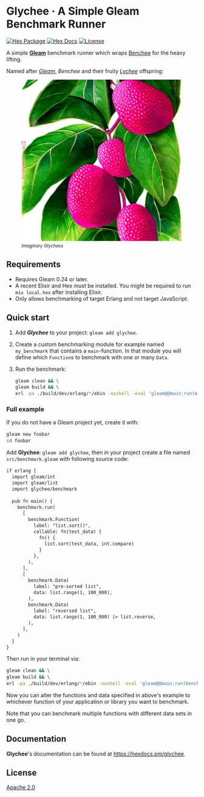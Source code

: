 # Glychee · A Simple Gleam Benchmark Runner

[![Hex Package](https://img.shields.io/hexpm/v/glychee?color=ffaff3&label=%F0%9F%93%A6)](https://hex.pm/packages/glychee)
[![Hex Docs](https://img.shields.io/badge/hex-docs-ffaff3?label=%F0%9F%93%9A)](https://hexdocs.pm/glychee/)
[![License](https://img.shields.io/hexpm/l/glychee?color=ffaff3&label=%F0%9F%93%83)](https://github.com/inoas/glychee/blob/main/LICENSE)

A simple [**Gleam**](https://gleam.run) benchmark runner which wraps [Benchee](https://github.com/bencheeorg/benchee) for the heavy lifting.

Named after [*Gleam*](https://gleam.run), *Benchee* and their fruity [*Lychee*](https://en.wikipedia.org/wiki/Lychee) offspring:

<figure>
  <img src="https://raw.githubusercontent.com/inoas/glychee/main/glychee-logo.jpg" alt="Glychee Logo" style="max-height: 33vh; width: auto; height: auto" width="480" height="480"/>
  <figcaption><i><small>Imaginary Glychees</small></i></figcaption>
</figure>

## Requirements

- Requires Gleam 0.24 or later.
- A recent Elixir and Hex must be installed. You might be required to run
  `mix local.hex` after installing Elixir.
- Only allows benchmarking of target Erlang and not target JavaScript.

## Quick start

1. Add ***Glychee*** to your project: `gleam add glychee`.
2. Create a custom benchmarking module for example named `my_benchmark` that
   contains a `main`-function. In that module you will define which `Function`s
   to benchmark with one or many `Data`.
3. Run the benchmark:

   ```sh
   gleam clean && \
   gleam build && \
   erl -pa ./build/dev/erlang/*/ebin -noshell -eval 'gleam@@main:run(my_benchmark)'
   ```

### Full example

If you do not have a Gleam project yet, create it with:

```sh
gleam new foobar
cd foobar
```

Add **Glychee**: `gleam add glychee`, then in your project create a file named
`src/benchmark.gleam` with following source code:

```gleam
if erlang {
  import gleam/int
  import gleam/list
  import glychee/benchmark

  pub fn main() {
    benchmark.run(
      [
        benchmark.Function(
          label: "list.sort()",
          callable: fn(test_data) {
            fn() {
              list.sort(test_data, int.compare)
            }
          },
        ),
      ],
      [
        benchmark.Data(
          label: "pre-sorted list",
          data: list.range(1, 100_000),
        ),
        benchmark.Data(
          label: "reversed list",
          data: list.range(1, 100_000) |> list.reverse,
        ),
      ],
    )
  }
}
```

Then run in your terminal via:

```sh
gleam clean && \
gleam build && \
erl -pa ./build/dev/erlang/*/ebin -noshell -eval 'gleam@@main:run(benchmark)'
```

Now you can alter the functions and data specified in above's example to
whichever function of your application or library you want to benchmark.

Note that you can benchmark multiple functions with different data sets
in one go.

## Documentation

**Glychee**'s documentation can be found at <https://hexdocs.pm/glychee>.

## License

[Apache 2.0](./LICENSE)
